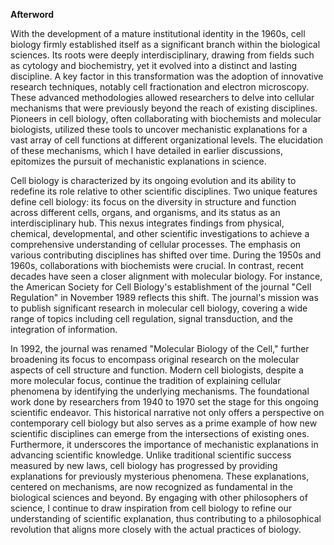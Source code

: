 **Afterword**

With the development of a mature institutional identity in the 1960s, cell biology firmly established itself as a significant branch within the biological sciences. Its roots were deeply interdisciplinary, drawing from fields such as cytology and biochemistry, yet it evolved into a distinct and lasting discipline. A key factor in this transformation was the adoption of innovative research techniques, notably cell fractionation and electron microscopy. These advanced methodologies allowed researchers to delve into cellular mechanisms that were previously beyond the reach of existing disciplines. Pioneers in cell biology, often collaborating with biochemists and molecular biologists, utilized these tools to uncover mechanistic explanations for a vast array of cell functions at different organizational levels. The elucidation of these mechanisms, which I have detailed in earlier discussions, epitomizes the pursuit of mechanistic explanations in science.

Cell biology is characterized by its ongoing evolution and its ability to redefine its role relative to other scientific disciplines. Two unique features define cell biology: its focus on the diversity in structure and function across different cells, organs, and organisms, and its status as an interdisciplinary hub. This nexus integrates findings from physical, chemical, developmental, and other scientific investigations to achieve a comprehensive understanding of cellular processes. The emphasis on various contributing disciplines has shifted over time. During the 1950s and 1960s, collaborations with biochemists were crucial. In contrast, recent decades have seen a closer alignment with molecular biology. For instance, the American Society for Cell Biology's establishment of the journal "Cell Regulation" in November 1989 reflects this shift. The journal's mission was to publish significant research in molecular cell biology, covering a wide range of topics including cell regulation, signal transduction, and the integration of information.

In 1992, the journal was renamed "Molecular Biology of the Cell," further broadening its focus to encompass original research on the molecular aspects of cell structure and function. Modern cell biologists, despite a more molecular focus, continue the tradition of explaining cellular phenomena by identifying the underlying mechanisms. The foundational work done by researchers from 1940 to 1970 set the stage for this ongoing scientific endeavor. This historical narrative not only offers a perspective on contemporary cell biology but also serves as a prime example of how new scientific disciplines can emerge from the intersections of existing ones. Furthermore, it underscores the importance of mechanistic explanations in advancing scientific knowledge. Unlike traditional scientific success measured by new laws, cell biology has progressed by providing explanations for previously mysterious phenomena. These explanations, centered on mechanisms, are now recognized as fundamental in the biological sciences and beyond. By engaging with other philosophers of science, I continue to draw inspiration from cell biology to refine our understanding of scientific explanation, thus contributing to a philosophical revolution that aligns more closely with the actual practices of biology.